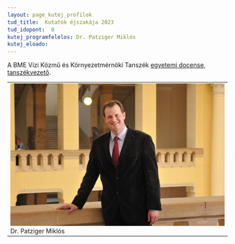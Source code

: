 ```yaml
---
layout: page_kutej_profilok
tud_title:  Kutatók éjszakája 2023
tud_idopont:  0
kutej_programfelelos: Dr. Patziger Miklós
kutej_eloado: 
---
```


A BME Vízi Közmű és Környezetmérnöki Tanszék [egyetemi docense, tanszékvezető]( https://epito.bme.hu/patziger-miklos).

<table class="picture">
<tr>
<td>

<div class="gallery">
    <img src="images/Patziger_Miklos.jpg" max-width="250" max-height="200">
  <div class="desc"> Dr. Patziger Miklós</div>
</div>

</td>
</tr>
</table>
